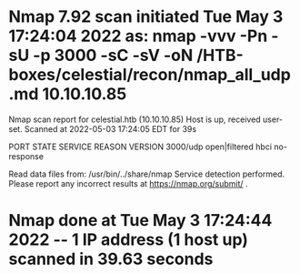 # Nmap 7.92 scan initiated Tue May  3 17:24:04 2022 as: nmap -vvv -Pn -sU -p 3000 -sC -sV -oN /HTB-boxes/celestial/recon/nmap_all_udp.md 10.10.10.85
Nmap scan report for celestial.htb (10.10.10.85)
Host is up, received user-set.
Scanned at 2022-05-03 17:24:05 EDT for 39s

PORT     STATE         SERVICE REASON      VERSION
3000/udp open|filtered hbci    no-response

Read data files from: /usr/bin/../share/nmap
Service detection performed. Please report any incorrect results at https://nmap.org/submit/ .
# Nmap done at Tue May  3 17:24:44 2022 -- 1 IP address (1 host up) scanned in 39.63 seconds
